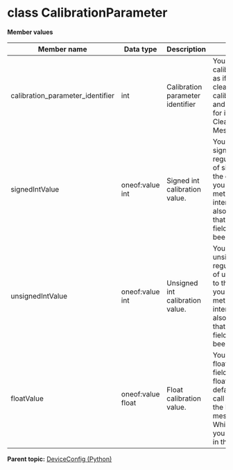 # class CalibrationParameter

 **Member values** 

|Member name|Data type|Description|Usage|
|-----------|---------|-----------|-----|
|calibration\_parameter\_identifier|int|Calibration parameter identifier|You can manipulate the field calibration\_parameter\_identifier as if it were a regular field. To clear the value of calibration\_parameter\_identifier and reset it to the default value for its type, you call the ClearField\(\) method of the Message interface.|
|signedIntValue|oneof:value int|Signed int calibration value.|You can manipulate the field signedIntValue as if it were a regular field. To clear the value of signedIntValue and reset it to the default value for its type, you call the ClearField\(\) method of the Message interface. The message class also has a WhichOneof method that lets you find out which field \(if any\) in the oneof has been set.|
|unsignedIntValue|oneof:value int|Unsigned int calibration value.|You can manipulate the field unsignedIntValue as if it were a regular field. To clear the value of unsignedIntValue and reset it to the default value for its type, you call the ClearField\(\) method of the Message interface. The message class also has a WhichOneof method that lets you find out which field \(if any\) in the oneof has been set.|
|floatValue|oneof:value float|Float calibration value.|You can manipulate the field floatValue as if it were a regular field. To clear the value of floatValue and reset it to the default value for its type, you call the ClearField\(\) method of the Message interface. The message class also has a WhichOneof method that lets you find out which field \(if any\) in the oneof has been set.|

**Parent topic:** [DeviceConfig \(Python\)](../../summary_pages/DeviceConfig.md)

